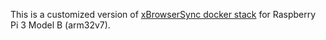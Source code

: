 This is a customized version of [xBrowserSync docker stack](https://github.com/xbrowsersync/api-docker) for Raspberry Pi 3 Model B (arm32v7).

